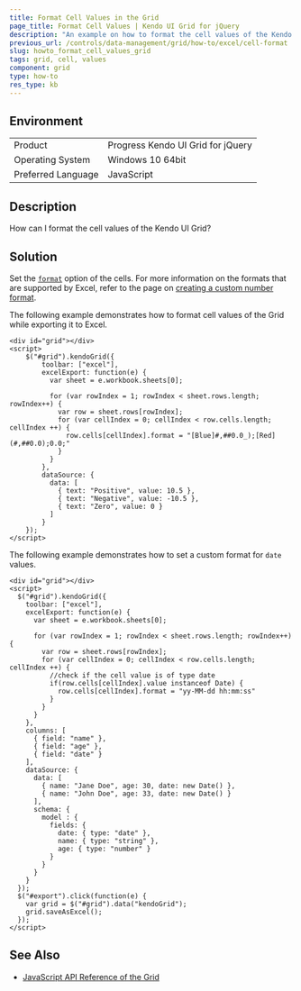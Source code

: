 ```yaml
---
title: Format Cell Values in the Grid
page_title: Format Cell Values | Kendo UI Grid for jQuery
description: "An example on how to format the cell values of the Kendo UI Grid during Excel export."
previous_url: /controls/data-management/grid/how-to/excel/cell-format
slug: howto_format_cell_values_grid
tags: grid, cell, values
component: grid
type: how-to
res_type: kb
---
```


## Environment

<table>
 <tr>
  <td>Product</td>
  <td>Progress Kendo UI Grid for jQuery</td>
 </tr>
 <tr>
  <td>Operating System</td>
  <td>Windows 10 64bit</td>
 </tr>
 <tr>
  <td>Preferred Language</td>
  <td>JavaScript</td>
 </tr>
</table>

## Description

How can I format the cell values of the Kendo UI Grid?

## Solution

Set the [`format`](/api/javascript/ooxml/workbook/configuration/sheets.rows.cells.format) option of the cells. For more information on the formats that are supported by Excel, refer to the page on [creating a custom number format](https://support.office.com/en-us/article/Create-a-custom-number-format-78f2a361-936b-4c03-8772-09fab54be7f4).

The following example demonstrates how to format cell values of the Grid while exporting it to Excel.

```dojo
<div id="grid"></div>
<script>
    $("#grid").kendoGrid({
        toolbar: ["excel"],
        excelExport: function(e) {
          var sheet = e.workbook.sheets[0];

          for (var rowIndex = 1; rowIndex < sheet.rows.length; rowIndex++) {
            var row = sheet.rows[rowIndex];
            for (var cellIndex = 0; cellIndex < row.cells.length; cellIndex ++) {
              row.cells[cellIndex].format = "[Blue]#,##0.0_);[Red](#,##0.0);0.0;"
            }
          }
        },
        dataSource: {
          data: [
            { text: "Positive", value: 10.5 },
            { text: "Negative", value: -10.5 },
            { text: "Zero", value: 0 }
          ]
        }
    });
</script>
```

The following example demonstrates how to set a custom format for `date` values.

```dojo
<div id="grid"></div>
<script>
  $("#grid").kendoGrid({
    toolbar: ["excel"],
    excelExport: function(e) {
      var sheet = e.workbook.sheets[0];

      for (var rowIndex = 1; rowIndex < sheet.rows.length; rowIndex++) {
        var row = sheet.rows[rowIndex];
        for (var cellIndex = 0; cellIndex < row.cells.length; cellIndex ++) {
          //check if the cell value is of type date
          if(row.cells[cellIndex].value instanceof Date) {
            row.cells[cellIndex].format = "yy-MM-dd hh:mm:ss"
          }
        }
      }
    },
    columns: [
      { field: "name" },
      { field: "age" },
      { field: "date" }
    ],
    dataSource: {
      data: [
        { name: "Jane Doe", age: 30, date: new Date() },
        { name: "John Doe", age: 33, date: new Date() }
      ],
      schema: {
        model : {
          fields: {
            date: { type: "date" },
            name: { type: "string" },
            age: { type: "number" }
          }
        }
      }
    }
  });
  $("#export").click(function(e) {
    var grid = $("#grid").data("kendoGrid");
    grid.saveAsExcel();
  });
</script>
```

## See Also

* [JavaScript API Reference of the Grid](/api/javascript/ui/grid)
